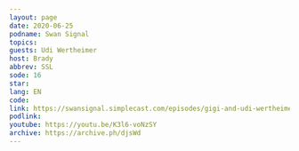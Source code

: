 ```yaml
---
layout: page
date: 2020-06-25
podname: Swan Signal
topics: 
guests: Udi Wertheimer
host: Brady
abbrev: SSL
sode: 16
star: 
lang: EN
code: 
link: https://swansignal.simplecast.com/episodes/gigi-and-udi-wertheimer-e16
podlink: 
youtube: https://youtu.be/K3l6-voNzSY
archive: https://archive.ph/djsWd
---
```


